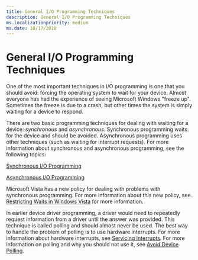 ```yaml
---
title: General I/O Programming Techniques
description: General I/O Programming Techniques
ms.localizationpriority: medium
ms.date: 10/17/2018
---
```


# General I/O Programming Techniques


One of the most important techniques in I/O programming is one that you should avoid: forcing the operating system to wait for your device. Almost everyone has had the experience of seeing Microsoft Windows "freeze up". Sometimes the freeze is due to a crash, but other times the system is simply waiting for a device to respond.

There are two basic programming techniques for dealing with waiting for a device: *synchronous* and *asynchronous*. Synchronous programming waits for the device and should be avoided. Asynchronous programming uses other techniques (such as waiting for interrupt requests). For more information about synchronous and asynchronous programming, see the following topics:

[Synchronous I/O Programming](synchronous-i-o-programming.md)

[Asynchronous I/O Programming](asynchronous-i-o-programming.md)

Microsoft Vista has a new policy for dealing with problems with synchronous programming. For more information about this new policy, see [Restricting Waits in Windows Vista](restricting-waits-in-vista.md) for more information.

In earlier device driver programming, a driver would need to repeatedly request information from a driver until the answer was provided. This technique is called polling and should almost never be used. The best way to handle the problem of polling is to use hardware interrupts. For more information about hardware interrupts, see [Servicing Interrupts](introduction-to-interrupt-service-routines.md). For more information on polling and why you should not use it, see [Avoid Device Polling](avoid-polling-devices.md).

 

 




